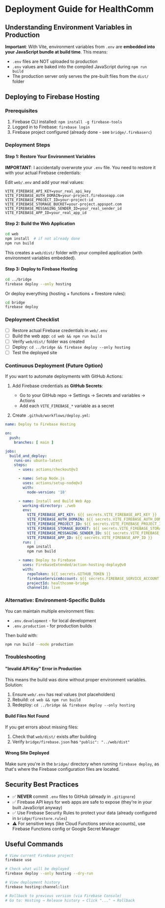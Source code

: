 # Deployment Guide for HealthComm

## Understanding Environment Variables in Production

**Important**: With Vite, environment variables from `.env` are **embedded into your JavaScript bundle at build time**. This means:

- `.env` files are NOT uploaded to production
- `.env` values are baked into the compiled JavaScript during `npm run build`
- The production server only serves the pre-built files from the `dist/` folder

## Deploying to Firebase Hosting

### Prerequisites

1. Firebase CLI installed: `npm install -g firebase-tools`
2. Logged in to Firebase: `firebase login`
3. Firebase project configured (already done - see `bridge/.firebaserc`)

### Deployment Steps

#### Step 1: Restore Your Environment Variables

**IMPORTANT**: I accidentally overwrote your `.env` file. You need to restore it with your actual Firebase credentials:

Edit `web/.env` and add your real values:
```env
VITE_FIREBASE_API_KEY=your_real_api_key
VITE_FIREBASE_AUTH_DOMAIN=your-project.firebaseapp.com
VITE_FIREBASE_PROJECT_ID=your-project-id
VITE_FIREBASE_STORAGE_BUCKET=your-project.appspot.com
VITE_FIREBASE_MESSAGING_SENDER_ID=your_real_sender_id
VITE_FIREBASE_APP_ID=your_real_app_id
```

#### Step 2: Build the Web Application

```bash
cd web
npm install  # if not already done
npm run build
```

This creates a `web/dist/` folder with your compiled application (with environment variables embedded).

#### Step 3: Deploy to Firebase Hosting

```bash
cd ../bridge
firebase deploy --only hosting
```

Or deploy everything (hosting + functions + firestore rules):
```bash
cd bridge
firebase deploy
```

### Deployment Checklist

- [ ] Restore actual Firebase credentials in `web/.env`
- [ ] Build the web app: `cd web && npm run build`
- [ ] Verify `web/dist/` folder was created
- [ ] Deploy: `cd ../bridge && firebase deploy --only hosting`
- [ ] Test the deployed site

### Continuous Deployment (Future Option)

If you want to automate deployments with GitHub Actions:

1. Add Firebase credentials as **GitHub Secrets**:
   - Go to your GitHub repo → Settings → Secrets and variables → Actions
   - Add each `VITE_FIREBASE_*` variable as a secret

2. Create `.github/workflows/deploy.yml`:
```yaml
name: Deploy to Firebase Hosting

on:
  push:
    branches: [ main ]

jobs:
  build_and_deploy:
    runs-on: ubuntu-latest
    steps:
      - uses: actions/checkout@v3

      - name: Setup Node.js
        uses: actions/setup-node@v3
        with:
          node-version: '18'

      - name: Install and Build Web App
        working-directory: ./web
        env:
          VITE_FIREBASE_API_KEY: ${{ secrets.VITE_FIREBASE_API_KEY }}
          VITE_FIREBASE_AUTH_DOMAIN: ${{ secrets.VITE_FIREBASE_AUTH_DOMAIN }}
          VITE_FIREBASE_PROJECT_ID: ${{ secrets.VITE_FIREBASE_PROJECT_ID }}
          VITE_FIREBASE_STORAGE_BUCKET: ${{ secrets.VITE_FIREBASE_STORAGE_BUCKET }}
          VITE_FIREBASE_MESSAGING_SENDER_ID: ${{ secrets.VITE_FIREBASE_MESSAGING_SENDER_ID }}
          VITE_FIREBASE_APP_ID: ${{ secrets.VITE_FIREBASE_APP_ID }}
        run: |
          npm install
          npm run build

      - name: Deploy to Firebase
        uses: FirebaseExtended/action-hosting-deploy@v0
        with:
          repoToken: ${{ secrets.GITHUB_TOKEN }}
          firebaseServiceAccount: ${{ secrets.FIREBASE_SERVICE_ACCOUNT }}
          projectId: healthcomm-bridge
          channelId: live
```

### Alternative: Environment-Specific Builds

You can maintain multiple environment files:

- `.env.development` - for local development
- `.env.production` - for production builds

Then build with:
```bash
npm run build --mode production
```

### Troubleshooting

#### "Invalid API Key" Error in Production

This means the build was done without proper environment variables. Solution:
1. Ensure `web/.env` has real values (not placeholders)
2. Rebuild: `cd web && npm run build`
3. Redeploy: `cd ../bridge && firebase deploy --only hosting`

#### Build Files Not Found

If you get errors about missing files:
1. Check that `web/dist/` exists after building
2. Verify `bridge/firebase.json` has `"public": "../web/dist"`

#### Wrong Site Deployed

Make sure you're in the `bridge/` directory when running `firebase deploy`, as that's where the Firebase configuration files are located.

## Security Best Practices

- ✅ **NEVER** commit `.env` files to GitHub (already in `.gitignore`)
- ✅ Firebase API keys for web apps are safe to expose (they're in your built JavaScript anyway)
- ✅ Use Firebase Security Rules to protect your data (already configured in `bridge/firestore.rules`)
- ⚠️ For sensitive keys (like Cloud Functions service accounts), use Firebase Functions config or Google Secret Manager

## Useful Commands

```bash
# View current Firebase project
firebase use

# Check what will be deployed
firebase deploy --only hosting --dry-run

# View deployment history
firebase hosting:channel:list

# Rollback to previous version (via Firebase Console)
# Go to: Hosting → Release history → Click "..." → Rollback
```
